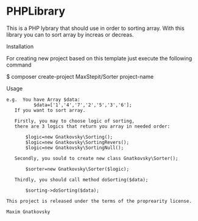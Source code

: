   <h1>PHPLibrary </h1>

This is a PHP lybrary that should use in order to sorting array. With this library you can to sort array by increas or decreas.

Installation

For creating new project based on this template just execute the following command

$ composer create-project MaxStepit/Sorter project-name

    

Usage

    e.g.  You have Array $data:
              $data=['1','4','7','2','5','3','6'];
       If you want to sort array.
       
       Firstly, you may to choose logic of sorting, 
       there are 3 logics that return you array in needed order:
       
           $logic=new Gnatkovsky\Sorting();
           $logic=new Gnatkovsky\SortingRevers();
           $logic=new Gnatkovsky\SortingNull();
       
       Secondly, you sould to create new class Gnatkovsky\Sorter();
       
           $sorter=new Gnatkovsky\Sorter($logic);
       
       Thirdly, you should call method doSorting($data);
       
           $sorting->doSorting($data);
    
    This project is released under the terms of the proprearity license.

    Maxim Gnatkovsky